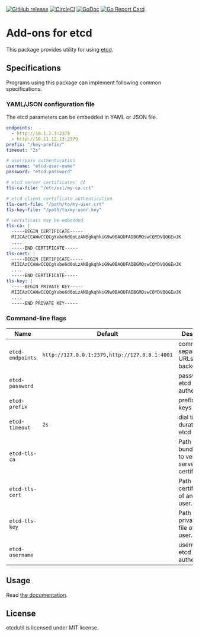 [![GitHub release](https://img.shields.io/github/release/cybozu-go/etcdutil.svg?maxAge=60)][releases]
[![CircleCI](https://circleci.com/gh/cybozu-go/etcdutil.svg?style=svg)](https://circleci.com/gh/cybozu-go/etcdutil)
[![GoDoc](https://godoc.org/github.com/cybozu-go/etcdutil?status.svg)][godoc]
[![Go Report Card](https://goreportcard.com/badge/github.com/cybozu-go/etcdutil)](https://goreportcard.com/report/github.com/cybozu-go/etcdutil)

Add-ons for etcd
================

This package provides utility for using [etcd][].

Specifications
--------------

Programs using this package can implement following common specifications.

### YAML/JSON configuration file

The etcd parameters can be embedded in YAML or JSON file.

```yaml
endpoints:
  - http://10.1.2.3:2379
  - http://10.11.12.13:2379
prefix: "/key-prefix/"
timeout: "2s"

# user/pass authentication
username: "etcd-user-name"
password: "etcd-password"

# etcd server certificates' CA
tls-ca-file: "/etc/ssl/my-ca.crt"

# etcd client certificate authentication
tls-cert-file: "/path/to/my-user.crt"
tls-key-file: "/path/to/my-user.key"

# certificats may be embedded
tls-ca: |
  -----BEGIN CERTIFICATE-----
  MIICAzCCAWwCCQCgYvbe6d0oLzANBgkqhkiG9w0BAQUFADBGMQswCQYDVQQGEwJK
  ....
  -----END CERTIFICATE-----
tls-cert: |
  -----BEGIN CERTIFICATE-----
  MIICAzCCAWwCCQCgYvbe6d0oLzANBgkqhkiG9w0BAQUFADBGMQswCQYDVQQGEwJK
  ....
  -----END CERTIFICATE-----
tls-key: |
  -----BEGIN PRIVATE KEY-----
  MIICAzCCAWwCCQCgYvbe6d0oLzANBgkqhkiG9w0BAQUFADBGMQswCQYDVQQGEwJK
  ....
  -----END PRIVATE KEY-----
```

### Command-line flags

Name             | Default                                       | Description
---------------- | --------------------------------------------- | -----------
`etcd-endpoints` | `http://127.0.0.1:2379,http://127.0.0.1:4001` | comma-separated URLs of the backend etcd
`etcd-password`  |                                               | password for etcd authentication
`etcd-prefix`    |                                               | prefix for etcd keys
`etcd-timeout`   | `2s`                                          | dial timeout duration to etcd
`etcd-tls-ca`    |                                               | Path to CA bundle used to verify etcd server certificates.
`etcd-tls-cert`  |                                               | Path to client certificate file of an etcd user.
`etcd-tls-key`   |                                               | Path to private key file of an etcd user.
`etcd-username`  |                                               | username for etcd authentication

Usage
-----

Read [the documentation][godoc].

License
-------

etcdutil is licensed under MIT license.

[releases]: https://github.com/cybozu-go/etcdutil/releases
[godoc]: https://godoc.org/github.com/cybozu-go/etcdutil
[etcd]: https://coreos.com/etcd/
